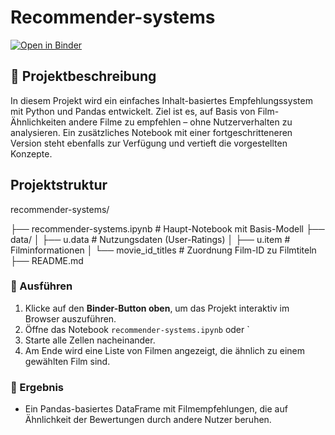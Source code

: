 # Recommender-systems

[![Open in Binder](https://mybinder.org/badge_logo.svg)](https://mybinder.org/v2/gh/Jam-Reut/ml-recommender-systems/HEAD?labpath=recommender-systems.ipynb)

## 🚀 Projektbeschreibung

In diesem Projekt wird ein einfaches Inhalt-basiertes Empfehlungssystem mit Python und Pandas entwickelt. 
Ziel ist es, auf Basis von Film-Ähnlichkeiten andere Filme zu empfehlen – ohne Nutzerverhalten zu analysieren.
Ein zusätzliches Notebook mit einer fortgeschritteneren Version steht ebenfalls zur Verfügung und vertieft die vorgestellten Konzepte.

## Projektstruktur
recommender-systems/

├── recommender-systems.ipynb # Haupt-Notebook mit Basis-Modell
├── data/
│ ├── u.data # Nutzungsdaten (User-Ratings)
│ ├── u.item # Filminformationen
│ └── movie_id_titles # Zuordnung Film-ID zu Filmtiteln
├── README.md


### 🔧 Ausführen

1. Klicke auf den **Binder-Button oben**, um das Projekt interaktiv im Browser auszuführen.
2. Öffne das Notebook `recommender-systems.ipynb` oder `
3. Starte alle Zellen nacheinander.
4. Am Ende wird eine Liste von Filmen angezeigt, die ähnlich zu einem gewählten Film sind.

### 🎯 Ergebnis

- Ein Pandas-basiertes DataFrame mit Filmempfehlungen, die auf Ähnlichkeit der Bewertungen durch andere Nutzer beruhen.

